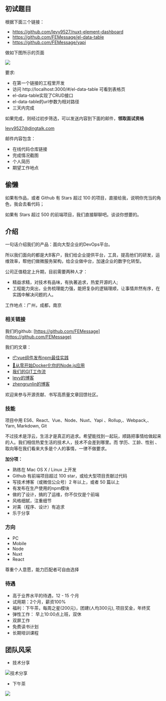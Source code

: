 ## 初试题目

根据下面三个链接：

- https://github.com/levy9527/nuxt-element-dashboard
- https://github.com/FEMessage/el-data-table
- https://github.com/FEMessage/yapi

做如下图所示的页面

![](https://deepexi-moby.oss-cn-shenzhen.aliyuncs.com/example.png)

要求:

- 在第一个链接的工程里开发 
- 访问 http://localhost:3000/#/el-data-table 可看到表格页
- el-data-table实现了CRUD接口
- el-data-table的url参数为相对路径
- 三天内完成

如果完成，则经过初步筛选，可以发送内容到下面的邮件，**领取面试资格**

levy9527@dingtalk.com

邮件内容包含：

- 在线代码仓库链接
- 完成情况截图
- 个人简历
- 期望工作地点

## 偷懒

如果有作品，或者 Github 有 Stars 超过 100 的项目，直接给我，说明你充当的角色，我会去看代码；

如果有 Stars 超过 500 的前端项目，我们直接聊聊吧。谈谈你想要的。

## 介绍
一句话介绍我们的产品：面向大型企业的DevOps平台。

所以我们面向的都是大B客户，我们给企业提供平台，工具，提高他们的研发，运维效率，帮他们做微服务架构，给企业做中台，加速企业的数字化转型。

公司正值稳定上升期，目前需要两种人才：

- 精益求精，对技术有品味，有执著追求，热爱开源的人; 
- 工程能力突出，业务梳理能力强，能把复杂的逻辑理顺，让事情井然有序，在实践中解决问题的人。

工作地点：广州，成都，南京

### 相关链接

我们的github: [https://github.com/FEMessage](https://github.com/FEMessage)

我们的文章：
- [📦vue组件发布npm最佳实践](https://juejin.im/post/5b231f6ff265da595f0d2540)
- [🐠从零开始Docker化你的Node.js应用](https://juejin.im/post/5b2cb6986fb9a00e3a5aa279)
- [我们的GIT工作流](https://juejin.im/post/5b1f35e4e51d4506a269c23b)
- [levy的博客](http://levy.work)
- [zhengrunlin的博客](https://www.cnblogs.com/zhengrunlin)
  

欢迎来参与开源贡献、书写高质量文章回馈社区。

### 技能

项目中用 ES6、React、Vue、Node、Nuxt、Yapi 、Rollup,、Webpack,、Yarn, Markdown, Git

不过技术是浮云，生活才是真正的追求。希望能找到一起玩，顺路把事情给做起来的人。我们相信热爱生活的技术人，技术不会差到哪里。而 学历、工龄、性别 、取向等在我们看来大多是个人的事情，一律不做要求。

**加分项：**

- 熟练在 Mac OS X / Linux 上开发
- Github 有前端项目超过 100 star，或给大型项目贡献过代码
- 写技术博客（或微信公众号）2 年以上，或者 50 篇以上
- 有发布在生产使用的npm模块
- 做的了设计，搞的了运维，你不仅仅是个前端
- 风格细腻，注重细节
- 对美（程序、设计）有追求
- 乐于分享

### 方向

- PC
- Mobile
- Node
- Nuxt
- React

尊重个人意愿，能力匹配者可自由选择

### 待遇

- 高于业界水平的待遇，12 - 15 个月
- 试用期：2个月，薪资100%
- 福利：下午茶，每周之星(200元)，团建(人均300元), 项目奖金，年终奖
- 弹性工作： 早上10:00点上班，双休
- 双屏工作
- 免费读书计划
- 长期培训课程



## 团队风采

- 技术分享

![技术分享](https://i.screenshot.net/7rx6ruo)

- 下午茶

![](https://i.screenshot.net/q6mg6se)